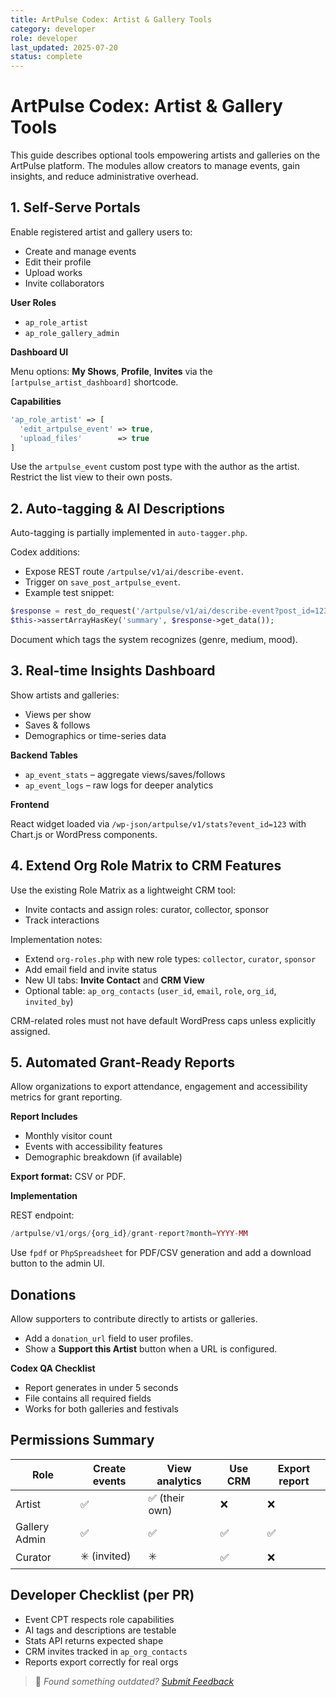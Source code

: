 ```yaml
---
title: ArtPulse Codex: Artist & Gallery Tools
category: developer
role: developer
last_updated: 2025-07-20
status: complete
---
```

# ArtPulse Codex: Artist & Gallery Tools

This guide describes optional tools empowering artists and galleries on the ArtPulse platform. The modules allow creators to manage events, gain insights, and reduce administrative overhead.

## 1. Self-Serve Portals

Enable registered artist and gallery users to:

- Create and manage events
- Edit their profile
- Upload works
- Invite collaborators

**User Roles**

- `ap_role_artist`
- `ap_role_gallery_admin`

**Dashboard UI**

Menu options: **My Shows**, **Profile**, **Invites** via the `[artpulse_artist_dashboard]` shortcode.

**Capabilities**

```php
'ap_role_artist' => [
  'edit_artpulse_event' => true,
  'upload_files'        => true
]
```

Use the `artpulse_event` custom post type with the author as the artist. Restrict the list view to their own posts.

## 2. Auto-tagging & AI Descriptions

Auto-tagging is partially implemented in `auto-tagger.php`.

Codex additions:

- Expose REST route `/artpulse/v1/ai/describe-event`.
- Trigger on `save_post_artpulse_event`.
- Example test snippet:

```php
$response = rest_do_request('/artpulse/v1/ai/describe-event?post_id=123');
$this->assertArrayHasKey('summary', $response->get_data());
```

Document which tags the system recognizes (genre, medium, mood).

## 3. Real-time Insights Dashboard

Show artists and galleries:

- Views per show
- Saves & follows
- Demographics or time-series data

**Backend Tables**

- `ap_event_stats` – aggregate views/saves/follows
- `ap_event_logs` – raw logs for deeper analytics

**Frontend**

React widget loaded via `/wp-json/artpulse/v1/stats?event_id=123` with Chart.js or WordPress components.

## 4. Extend Org Role Matrix to CRM Features

Use the existing Role Matrix as a lightweight CRM tool:

- Invite contacts and assign roles: curator, collector, sponsor
- Track interactions

Implementation notes:

- Extend `org-roles.php` with new role types: `collector`, `curator`, `sponsor`
- Add email field and invite status
- New UI tabs: **Invite Contact** and **CRM View**
- Optional table: `ap_org_contacts` (`user_id`, `email`, `role`, `org_id`, `invited_by`)

CRM-related roles must not have default WordPress caps unless explicitly assigned.

## 5. Automated Grant-Ready Reports

Allow organizations to export attendance, engagement and accessibility metrics for grant reporting.

**Report Includes**

- Monthly visitor count
- Events with accessibility features
- Demographic breakdown (if available)

**Export format:** CSV or PDF.

**Implementation**

REST endpoint:

```php
/artpulse/v1/orgs/{org_id}/grant-report?month=YYYY-MM
```

Use `fpdf` or `PhpSpreadsheet` for PDF/CSV generation and add a download button to the admin UI.

## Donations

Allow supporters to contribute directly to artists or galleries.

- Add a `donation_url` field to user profiles.
- Show a **Support this Artist** button when a URL is configured.

**Codex QA Checklist**

- Report generates in under 5 seconds
- File contains all required fields
- Works for both galleries and festivals

## Permissions Summary

| Role         | Create events | View analytics | Use CRM | Export report |
|--------------|--------------|---------------|---------|---------------|
| Artist       | ✅           | ✅ (their own)| ❌      | ❌            |
| Gallery Admin| ✅           | ✅            | ✅      | ✅            |
| Curator      | ✳️ (invited) | ✳️           | ✅      | ❌            |

## Developer Checklist (per PR)

- Event CPT respects role capabilities
- AI tags and descriptions are testable
- Stats API returns expected shape
- CRM invites tracked in `ap_org_contacts`
- Reports export correctly for real orgs

> 💬 *Found something outdated? [Submit Feedback](feedback.md)*
